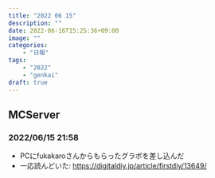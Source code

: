 ```yaml
---
title: "2022 06 15"
description: ""
date: 2022-06-16T15:25:36+09:00
image: ""
categories:
    - "日報"
tags:
    - "2022"
    - "genkai"
draft: true
---
```


## MCServer

### 2022/06/15 21:58

- PCにfukakaroさんからもらったグラボを差し込んだ
 - 一応読んどいた: https://digitaldiy.jp/article/firstdiy/13649/
